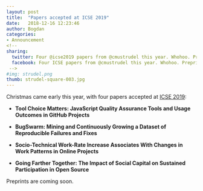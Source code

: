 ```yaml
---
layout: post
title:  "Papers accepted at ICSE 2019"
date:   2018-12-16 12:23:46
author: Bogdan
categories: 
- Announcement
<!-- 
sharing:
  twitter: Four @icse2019 papers from @cmustrudel this year. Whohoo. Preprints very soon
  facebook: Four ICSE papers from @cmustrudel this year. Whohoo. Preprints very soon
 -->
#img: strudel.png
thumb: strudel-square-003.jpg
---
```


Christmas came early this year, with four papers accepted at 
[ICSE 2019](https://conf.researchr.org/home/icse-2019):
<!--more-->

- **Tool Choice Matters: JavaScript Quality Assurance Tools and Usage Outcomes in GitHub Projects** 

- **BugSwarm: Mining and Continuously Growing a Dataset of Reproducible Failures and Fixes**

- **Socio-Technical Work-Rate Increase Associates With Changes in Work Patterns in Online Projects** 

- **Going Farther Together: The Impact of Social Capital on Sustained Participation in Open Source** 

Preprints are coming soon.